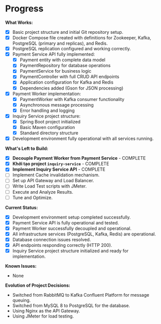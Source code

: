 # Progress

**What Works:**

*   [x] Basic project structure and initial Git repository setup.
*   [x] Docker Compose file created with definitions for Zookeeper, Kafka, PostgreSQL (primary and replicas), and Redis.
*   [x] PostgreSQL replication configured and working correctly.
*   [x] Payment Service API fully implemented:
    *   [x] Payment entity with complete data model
    *   [x] PaymentRepository for database operations
    *   [x] PaymentService for business logic
    *   [x] PaymentController with full CRUD API endpoints
    *   [x] Application configuration for Kafka and Redis
    *   [x] Dependencies added (Gson for JSON processing)
*   [x] Payment Worker implementation:
    *   [x] PaymentWorker with Kafka consumer functionality
    *   [x] Asynchronous message processing
    *   [x] Error handling and logging
*   [x] Inquiry Service project structure:
    *   [x] Spring Boot project initialized
    *   [x] Basic Maven configuration
    *   [x] Standard directory structure
*   [x] Development environment fully operational with all services running.

**What's Left to Build:**

*   [x] **Decouple Payment Worker from Payment Service** - COMPLETE
*   [x] **Khởi tạo project `inquiry-service`** - COMPLETE
*   [x] **Implement Inquiry Service API** - COMPLETE
*   [ ] Implement Cache invalidation mechanism.
*   [ ] Set up API Gateway and Load Balancer.
*   [ ] Write Load Test scripts with JMeter.
*   [ ] Execute and Analyze Results.
*   [ ] Tune and Optimize.

**Current Status:**

*   [x] Development environment setup completed successfully.
*   [x] Payment Service API is fully operational and tested.
*   [x] Payment Worker successfully decoupled and operational.
*   [x] All infrastructure services (PostgreSQL, Kafka, Redis) are operational.
*   [x] Database connection issues resolved.
*   [x] API endpoints responding correctly (HTTP 200).
*   [x] Inquiry Service project structure initialized and ready for implementation.

**Known Issues:**

*   None

**Evolution of Project Decisions:**

*   Switched from RabbitMQ to Kafka Confluent Platform for message queuing.
*   Switched from MySQL 8 to PostgreSQL for the database.
*   Using Nginx as the API Gateway.
*   Using JMeter for load testing.
